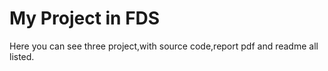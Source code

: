 # My Project in FDS
Here you can see three project,with source code,report pdf and readme all listed.
